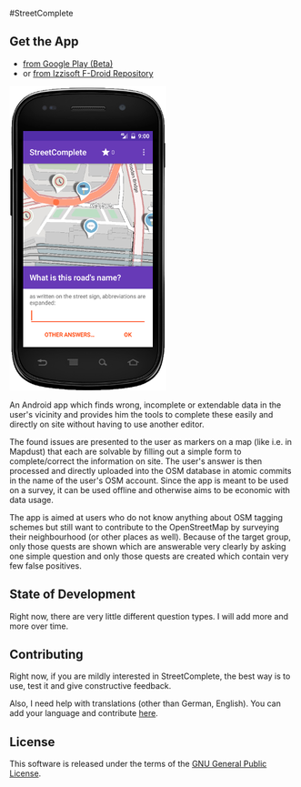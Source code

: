 #StreetComplete

## Get the App

* [from Google Play (Beta)](https://play.google.com/store/apps/details?id=de.westnordost.streetcomplete)
* or [from Izzisoft F-Droid Repository](https://apt.izzysoft.de/fdroid/index/apk/de.westnordost.streetcomplete)

![Screenshot](screenshot.png)

An Android app which finds wrong, incomplete or extendable data in the user's vicinity and provides
him the tools to complete these easily and directly on site without having to use another editor.

The found issues are presented to the user as markers on a map (like i.e. in Mapdust) that each are
solvable by filling out a simple form to complete/correct the information on site. The user's
answer is then processed and directly uploaded into the OSM database in atomic commits in the name
of the user's OSM account.
Since the app is meant to be used on a survey, it can be used offline and otherwise aims to be
economic with data usage.

The app is aimed at users who do not know anything about OSM tagging schemes but still want to
contribute to the OpenStreetMap by surveying their neighbourhood (or other places as well). Because of the target group, only those quests are shown which are answerable very clearly by asking one simple question and only those quests are created which contain very few false positives.

## State of Development

Right now, there are very little different question types. I will add more and more over time.

## Contributing

Right now, if you are mildly interested in StreetComplete, the best way is to use, test it and give constructive feedback.

Also, I need help with translations (other than German, English). You can add your language and contribute [here](https://poeditor.com/join/project/IE4GC127Ki).

## License

This software is released under the terms of the [GNU General Public License](http://www.gnu.org/licenses/gpl-3.0.html).
